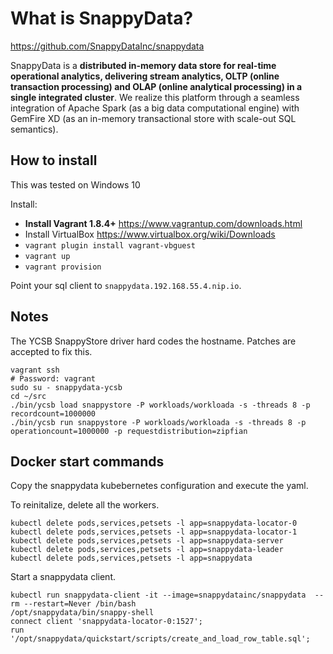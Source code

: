 # What is SnappyData?

https://github.com/SnappyDataInc/snappydata

SnappyData is a **distributed in-memory data store for real-time operational analytics, delivering stream analytics, OLTP (online transaction processing) and OLAP (online analytical processing) in a single integrated cluster**. We realize this platform through a seamless integration of Apache Spark (as a big data computational engine) with GemFire XD (as an in-memory transactional store with scale-out SQL semantics).

## How to install

This was tested on Windows 10

Install:

* __Install Vagrant 1.8.4+__ https://www.vagrantup.com/downloads.html
* Install VirtualBox https://www.virtualbox.org/wiki/Downloads
* `vagrant plugin install vagrant-vbguest`
* `vagrant up`
* `vagrant provision`

Point your sql client to `snappydata.192.168.55.4.nip.io`.

## Notes

The YCSB SnappyStore driver hard codes the hostname. Patches are accepted to fix this.

```
vagrant ssh
# Password: vagrant
sudo su - snappydata-ycsb
cd ~/src
./bin/ycsb load snappystore -P workloads/workloada -s -threads 8 -p recordcount=1000000
./bin/ycsb run snappystore -P workloads/workloada -s -threads 8 -p operationcount=1000000 -p requestdistribution=zipfian
```

## Docker start commands

Copy the snappydata kubebernetes configuration and execute the yaml.

To reinitalize, delete all the workers.

```
kubectl delete pods,services,petsets -l app=snappydata-locator-0
kubectl delete pods,services,petsets -l app=snappydata-locator-1
kubectl delete pods,services,petsets -l app=snappydata-server
kubectl delete pods,services,petsets -l app=snappydata-leader 
kubectl delete pods,services,petsets -l app=snappydata
```

Start a snappydata client.

```
kubectl run snappydata-client -it --image=snappydatainc/snappydata  --rm --restart=Never /bin/bash
/opt/snappydata/bin/snappy-shell
connect client 'snappydata-locator-0:1527';
run '/opt/snappydata/quickstart/scripts/create_and_load_row_table.sql';
```